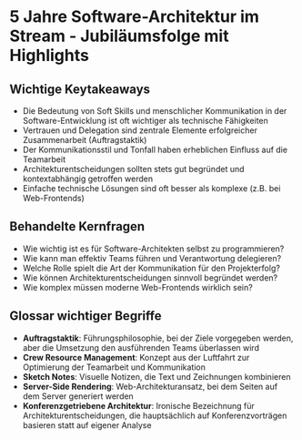 # 5 Jahre Software-Architektur im Stream - Jubiläumsfolge mit Highlights

## Wichtige Keytakeaways

- Die Bedeutung von Soft Skills und menschlicher Kommunikation in der Software-Entwicklung ist oft wichtiger als technische Fähigkeiten
- Vertrauen und Delegation sind zentrale Elemente erfolgreicher Zusammenarbeit (Auftragstaktik)
- Der Kommunikationsstil und Tonfall haben erheblichen Einfluss auf die Teamarbeit
- Architekturentscheidungen sollten stets gut begründet und kontextabhängig getroffen werden
- Einfache technische Lösungen sind oft besser als komplexe (z.B. bei Web-Frontends)

## Behandelte Kernfragen

- Wie wichtig ist es für Software-Architekten selbst zu programmieren?
- Wie kann man effektiv Teams führen und Verantwortung delegieren?
- Welche Rolle spielt die Art der Kommunikation für den Projekterfolg?
- Wie können Architekturentscheidungen sinnvoll begründet werden?
- Wie komplex müssen moderne Web-Frontends wirklich sein?

## Glossar wichtiger Begriffe

- **Auftragstaktik**: Führungsphilosophie, bei der Ziele vorgegeben werden, aber die Umsetzung den ausführenden Teams überlassen wird
- **Crew Resource Management**: Konzept aus der Luftfahrt zur Optimierung der Teamarbeit und Kommunikation
- **Sketch Notes**: Visuelle Notizen, die Text und Zeichnungen kombinieren
- **Server-Side Rendering**: Web-Architekturansatz, bei dem Seiten auf dem Server generiert werden
- **Konferenzgetriebene Architektur**: Ironische Bezeichnung für Architekturentscheidungen, die hauptsächlich auf Konferenzvorträgen basieren statt auf eigener Analyse